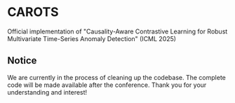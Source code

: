 # CAROTS
Official implementation of "Causality-Aware Contrastive Learning for Robust Multivariate Time-Series Anomaly Detection" (ICML 2025)

## Notice
We are currently in the process of cleaning up the codebase. The complete code will be made available after the conference. Thank you for your understanding and interest!
